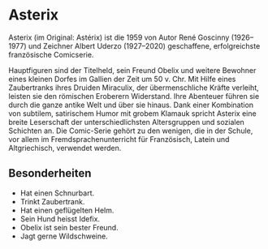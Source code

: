 # Asterix

Asterix (im Original: Astérix) ist die 1959 von Autor René Goscinny (1926–1977) und Zeichner Albert Uderzo (1927–2020) geschaffene, erfolgreichste französische Comicserie.

Hauptfiguren sind der Titelheld, sein Freund Obelix und weitere Bewohner eines kleinen Dorfes im Gallien der Zeit um 50 v. Chr. Mit Hilfe eines Zaubertranks ihres Druiden Miraculix, der übermenschliche Kräfte verleiht, leisten sie den römischen Eroberern Widerstand. Ihre Abenteuer führen sie durch die ganze antike Welt und über sie hinaus. Dank einer Kombination von subtilem, satirischem Humor mit grobem Klamauk spricht Asterix eine breite Leserschaft der unterschiedlichsten Altersgruppen und sozialen Schichten an. Die Comic-Serie gehört zu den wenigen, die in der Schule, vor allem im Fremdsprachenunterricht für Französisch, Latein und Altgriechisch, verwendet werden.

## Besonderheiten

* Hat einen Schnurbart.
* Trinkt Zaubertrank.
* Hat einen geflügelten Helm.
* Sein Hund heisst Idefix.
* Obelix ist sein bester Freund.
* Jagt gerne Wildschweine.

